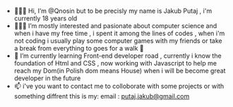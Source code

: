 - 👋🧑🏻 Hi, I’m @Qnosin but to be precisly my name is Jakub Putaj , i'm currently 18 years old 
- 🧑🏻‍💻 I’m mostly interested and pasionate about computer science and when i have my free time , i spent it among the lines of codes , when i'm not coding
i  usually play some computer games with my friends or take a break from everything to goes for a walk 👟
- 🌱 I’m currently learning Front-end developer road , currently i know the foundation of Html and CSS , now working with Javascript to help me reach my Dom(in Polish dom means House) when i will be  become great developer in the future 
- 📫 i've you want to contact me to colloborate with some projects or with something diffrent this is my:
email : putaj.jakub@gmail.com
<!---
Qnosin/Qnosin is a ✨ special ✨ repository because its `README.md` (this file) appears on your GitHub profile.
You can click the Preview link to take a look at your changes.
--->
